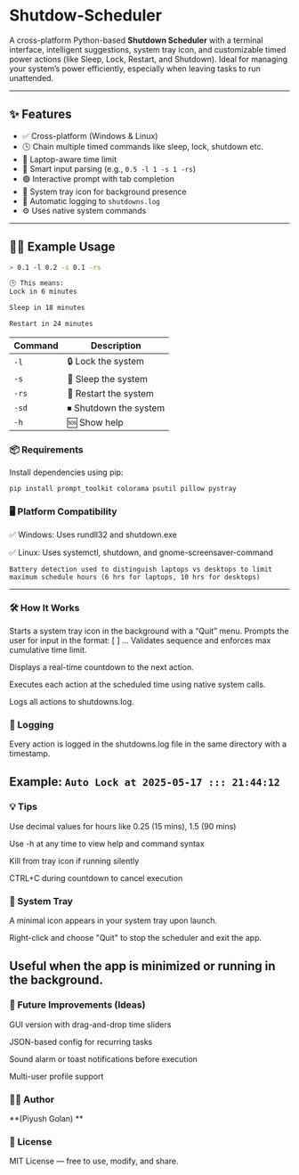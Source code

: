 # Shutdow-Scheduler
A cross-platform Python-based **Shutdown Scheduler** with a terminal interface, intelligent suggestions, system tray icon, and customizable timed power actions (like Sleep, Lock, Restart, and Shutdown). Ideal for managing your system’s power efficiently, especially when leaving tasks to run unattended.

---

## ✨ Features

* ✅ Cross-platform (Windows & Linux)
* 🕓 Chain multiple timed commands like sleep, lock, shutdown etc.
* 🌙 Laptop-aware time limit
* 🧠 Smart input parsing (e.g., `0.5 -l 1 -s 1 -rs`)
* 🟢 Interactive prompt with tab completion
* 📌 System tray icon for background presence
* 📁 Automatic logging to `shutdowns.log`
* ⚙️ Uses native system commands

---

## 🧑‍💻 Example Usage

```bash
> 0.1 -l 0.2 -s 0.1 -rs

🕒 This means:
Lock in 6 minutes

Sleep in 18 minutes

Restart in 24 minutes
```
| Command | Description           |
| ------- | --------------------- |
| `-l`    | 🔒 Lock the system    |
| `-s`    | 🌙 Sleep the system   |
| `-rs`   | 🔁 Restart the system |
| `-sd`   | ⏹ Shutdown the system |
| `-h`    | 🆘 Show help          |


### 📦 Requirements
Install dependencies using pip:
```
pip install prompt_toolkit colorama psutil pillow pystray
```

### 🖥 Platform Compatibility
✅ Windows: Uses rundll32 and shutdown.exe

✅ Linux: Uses systemctl, shutdown, and gnome-screensaver-command

```Battery detection used to distinguish laptops vs desktops to limit maximum schedule hours (6 hrs for laptops, 10 hrs for desktops)```

-----
### 🛠 How It Works

Starts a system tray icon in the background with a “Quit” menu.
Prompts the user for input in the format:
<hours> <command> [<hours> <command>] ...
Validates sequence and enforces max cumulative time limit.

Displays a real-time countdown to the next action.

Executes each action at the scheduled time using native system calls.

Logs all actions to shutdowns.log.

### 🧾 Logging
Every action is logged in the shutdowns.log file in the same directory with a timestamp.

Example:
```Auto Lock at 2025-05-17 ::: 21:44:12```
-----
### 💡 Tips
Use decimal values for hours like 0.25 (15 mins), 1.5 (90 mins)

Use -h at any time to view help and command syntax

Kill from tray icon if running silently

CTRL+C during countdown to cancel execution

### 🧊 System Tray
A minimal icon appears in your system tray upon launch.

Right-click and choose "Quit" to stop the scheduler and exit the app.

Useful when the app is minimized or running in the background.
------
### 🧪 Future Improvements (Ideas)
 GUI version with drag-and-drop time sliders

 JSON-based config for recurring tasks

 Sound alarm or toast notifications before execution

 Multi-user profile support

### 🧑‍💻 Author
**(Piyush Golan)
**
### 📜 License
MIT License — free to use, modify, and share.
